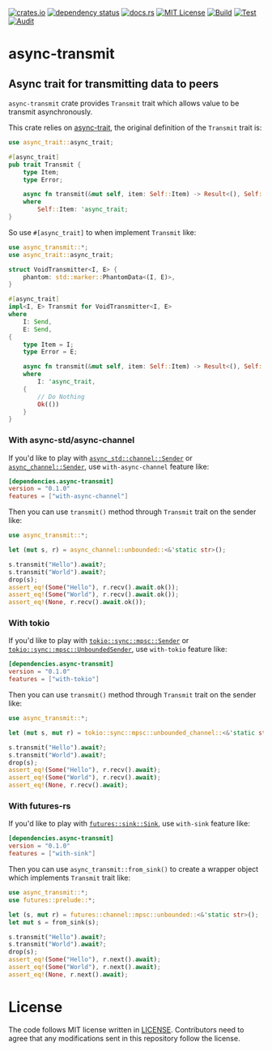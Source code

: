 [![crates.io](https://img.shields.io/crates/v/async-transmit.svg)](https://crates.io/crates/async-transmit)
[![dependency status](https://deps.rs/repo/github/lambdalisue/rs-async-transmit/status.svg)](https://deps.rs/repo/github/lambdalisue/rs-async-transmit)
[![docs.rs](https://docs.rs/async-transmit/badge.svg)](https://docs.rs/async-transmit)
[![MIT License](https://img.shields.io/badge/license-MIT-blue.svg)](./LICENSE)
[![Build](https://github.com/lambdalisue/rs-async-transmit/actions/workflows/build.yml/badge.svg)](https://github.com/lambdalisue/rs-async-transmit/actions/workflows/build.yml)
[![Test](https://github.com/lambdalisue/rs-async-transmit/actions/workflows/test.yml/badge.svg)](https://github.com/lambdalisue/rs-async-transmit/actions/workflows/test.yml)
[![Audit](https://github.com/lambdalisue/rs-async-transmit/actions/workflows/audit.yml/badge.svg)](https://github.com/lambdalisue/rs-async-transmit/actions/workflows/audit.yml)

# async-transmit

## Async trait for transmitting data to peers

`async-transmit` crate provides `Transmit` trait which allows value to be transmit asynchronously.

This crate relies on [async-trait][], the original definition of the `Transmit` trait is:

[async-trait]: https://github.com/dtolnay/async-trait

```rust
use async_trait::async_trait;

#[async_trait]
pub trait Transmit {
    type Item;
    type Error;

    async fn transmit(&mut self, item: Self::Item) -> Result<(), Self::Error>
    where
        Self::Item: 'async_trait;
}
```

So use `#[async_trait]` to when implement `Transmit` like:

```rust
use async_transmit::*;
use async_trait::async_trait;

struct VoidTransmitter<I, E> {
    phantom: std::marker::PhantomData<(I, E)>,
}

#[async_trait]
impl<I, E> Transmit for VoidTransmitter<I, E>
where
    I: Send,
    E: Send,
{
    type Item = I;
    type Error = E;

    async fn transmit(&mut self, item: Self::Item) -> Result<(), Self::Error>
    where
        I: 'async_trait,
    {
        // Do Nothing
        Ok(())
    }
}
```

### With async-std/async-channel

If you'd like to play with [`async_std::channel::Sender`][] or [`async_channel::Sender`][],
use `with-async-channel` feature like:

[`async_std::channel::Sender`]: https://docs.rs/async-std/1.9.0/async_std/channel/struct.Sender.html
[`async_channel::Sender`]: https://docs.rs/async-channel/1.6.1/async_channel/struct.Sender.html

```toml
[dependencies.async-transmit]
version = "0.1.0"
features = ["with-async-channel"]
```

Then you can use `transmit()` method through `Transmit` trait on the sender like:

```rust
use async_transmit::*;

let (mut s, r) = async_channel::unbounded::<&'static str>();

s.transmit("Hello").await?;
s.transmit("World").await?;
drop(s);
assert_eq!(Some("Hello"), r.recv().await.ok());
assert_eq!(Some("World"), r.recv().await.ok());
assert_eq!(None, r.recv().await.ok());
```

### With tokio

If you'd like to play with [`tokio::sync::mpsc::Sender`][] or [`tokio::sync::mpsc::UnboundedSender`],
use `with-tokio` feature like:

[`tokio::sync::mpsc::Sender`]: https://docs.rs/tokio/1.3.0/tokio/sync/mpsc/struct.Sender.html
[`tokio::sync::mpsc::UnboundedSender`]: https://docs.rs/tokio/1.3.0/tokio/sync/mpsc/struct.UnboundedSender.html

```toml
[dependencies.async-transmit]
version = "0.1.0"
features = ["with-tokio"]
```

Then you can use `transmit()` method through `Transmit` trait on the sender like:

```rust
use async_transmit::*;

let (mut s, mut r) = tokio::sync::mpsc::unbounded_channel::<&'static str>();

s.transmit("Hello").await?;
s.transmit("World").await?;
drop(s);
assert_eq!(Some("Hello"), r.recv().await);
assert_eq!(Some("World"), r.recv().await);
assert_eq!(None, r.recv().await);
```

### With futures-rs

If you'd like to play with [`futures::sink::Sink`], use `with-sink` feature like:

[`futures::sink::Sink`]: https://docs.rs/futures/0.3.13/futures/sink/trait.Sink.html

```toml
[dependencies.async-transmit]
version = "0.1.0"
features = ["with-sink"]
```

Then you can use `async_transmit::from_sink()` to create a wrapper object which implements `Transmit`
trait like:

```rust
use async_transmit::*;
use futures::prelude::*;

let (s, mut r) = futures::channel::mpsc::unbounded::<&'static str>();
let mut s = from_sink(s);

s.transmit("Hello").await?;
s.transmit("World").await?;
drop(s);
assert_eq!(Some("Hello"), r.next().await);
assert_eq!(Some("World"), r.next().await);
assert_eq!(None, r.next().await);
```


# License

The code follows MIT license written in [LICENSE](./LICENSE). Contributors need
to agree that any modifications sent in this repository follow the license.
